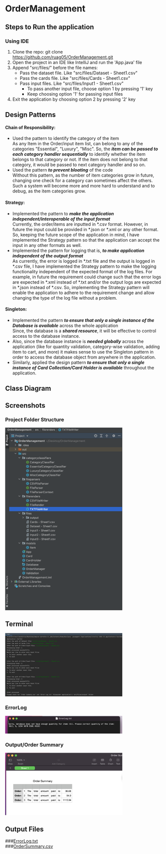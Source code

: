 # OrderManagement
## Steps to Run the application

### Using IDE
1. Clone the repo: git clone https://github.com/ruag05/OrderManagement.git
2. Open the project in an IDE like IntelliJ and run the 'App.java' file
3. Append "src/files/" before the file names:
   - Pass the dataset file. Like "src/files/Dataset - Sheet1.csv"
   - Pass the cards file. Like "src/files/Cards - Sheet1.csv"
   - Pass input files. Like "src/files/Input1 - Sheet1.csv"
     - To pass another input file, choose option 1 by pressing '1' key
     - Keep choosing option '1' for passing input files
4. Exit the application by choosing option 2 by pressing '2' key

## Design Patterns
#### Chain of Responsibility:
- Used the pattern to identify the category of the item<br>
As any Item in the Order/input item list, can belong to any of the categories "Essential", "Luxury", "Misc". So, the ***item can be passed to each category handler sequentially*** to identify whether the item belongs to that category or not. If the item does not belong to that category, it would be passed to next category handler and so on.
- Used the pattern ***to prevent bloating*** of the code<br>
Without this pattern, as the number of item categories grow in future, changing one check for a category can sometimes affect the others. Such a system will become more and more hard to understand and to debug, as the item categories grow.

#### Strategy:

- Implemented the pattern to ***make the application independent/interoperable of the input format***<br>
Currently, the order/items are inputted in *.csv format. However, in future the input could be provided in *.json or *.xml or any other format. So, keeping the future scope of the application in mind, I have implemented the Strategy pattern so that the application can accept the input in any other formats as well.
- Implemented the pattern for logging that is, ***to make application independent of the output format***<br>
As currently, the error is logged in *.txt file and the output is logged in *.csv file, I have implemented the Strategy pattern to make the logging functionality independent of the expected format of the log files. For example, in future the requirement could change such that the error logs are expected in *.xml instead of *.txt and/or the output logs are expected in *.json instead of *.csv. So, implementing the Strategy pattern will enable the application to adhere to the requirement change and allow changing the type of the log file without a problem.

#### Singleton:
- Implemented the pattern ***to ensure that only a single instance of the Database is available*** across the whole application<br>
Since, the database is a ***shared resource***, it will be effective to control access to the database instance.
- Also, since the database instance is ***needed globally*** across the application (like for quantity validation, category-wise validation, adding item to cart, and more) it makes sense to use the Singleton pattern in order to access the database object from anywhere in the application.
- Similarly, applied the design pattern ***to ensure that only a single instance of Card Collection/Card Holder is available*** throughout the application.

## Class Diagram


## Screenshots

### Project Folder Structure
<img src="screenshots/Folder Structure.png" width="75%"/>

## Terminal
<img src="screenshots/Terminal.png" width="75%"/>

### ErrorLog
<img src="screenshots/ErrorLog.png" width="75%"/>

### Output/Order Summary
<img src="screenshots/Order Summary.png" width="75%"/>

## Output Files

###[ErrorLog.txt](https://drive.google.com/file/d/1jy4WvyXin0vRwFv9F4vftcvg31gwLNXc/view?usp=sharing)
<br>
###[OrderSummary.csv](https://drive.google.com/file/d/149zQdPldX7bFfAVYCUJ0oXNioTcYQieN/view?usp=sharing)

